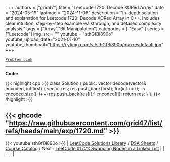 
+++
authors = ["grid47"]
title = "Leetcode 1720: Decode XORed Array"
date = "2024-05-19"
lastmod = "2024-11-06"
description = "In-depth solution and explanation for Leetcode 1720: Decode XORed Array in C++. Includes clear intuition, step-by-step example walkthrough, and detailed complexity analysis."
tags = ["Array","Bit Manipulation"]
categories = [
    "Easy"
]
series = ["Leetcode"]
img_src = ""
youtube = "sthGfBi890o"
youtube_upload_date="2021-01-10"
youtube_thumbnail="https://i.ytimg.com/vi/sthGfBi890o/maxresdefault.jpg"
+++



[`Problem Link`](https://leetcode.com/problems/decode-xored-array/description/)

---
**Code:**

{{< highlight cpp >}}
class Solution {
public:
vector<int> decode(vector<int>& encoded, int first) {
        vector<int> res;
        res.push_back(first);
        for(int i = 0; i < encoded.size(); i++)
            res.push_back(res[i] ^ encoded[i]);
        return res;
    }
};
{{< /highlight >}}

{{< ghcode "https://raw.githubusercontent.com/grid47/list/refs/heads/main/exp/1720.md" >}}
---
{{< youtube sthGfBi890o >}}
| [LeetCode Solutions Library](https://grid47.xyz/leetcode/) / [DSA Sheets](https://grid47.xyz/sheets/) / [Course Catalog](https://grid47.xyz/courses/) / Next : [LeetCode #1721: Swapping Nodes in a Linked List](https://grid47.xyz/leetcode/solution-1721-swapping-nodes-in-a-linked-list/) |
| --- |
